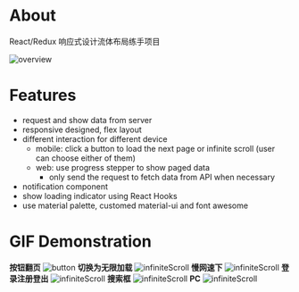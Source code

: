 # About
React/Redux 响应式设计流体布局练手项目

![overview](./gifs/demo-overview.gif)

# Features

* request and show data from server
* responsive designed, flex layout
* different interaction for different device
  * mobile: click a button to load the next page or infinite scroll (user can choose either of them)
  * web: use progress stepper to show paged data
    * only send the request to fetch data from API when necessary
* notification component
* show loading indicator using React Hooks
* use material palette, customed material-ui and font awesome


# GIF Demonstration


**按钮翻页**
![button](./gifs/demo-button.gif)
**切换为无限加载**
![infiniteScroll](./gifs/demo-switchToInfiniteScroll.gif)
**慢网速下**
![infiniteScroll](./gifs/demo-lowspeed.gif)
**登录注册登出**
![infiniteScroll](./gifs/demo-form.gif)
**搜索框**
![infiniteScroll](./gifs/demo-frameworks.gif)
**PC**
![infiniteScroll](./gifs/demo-pc.gif)